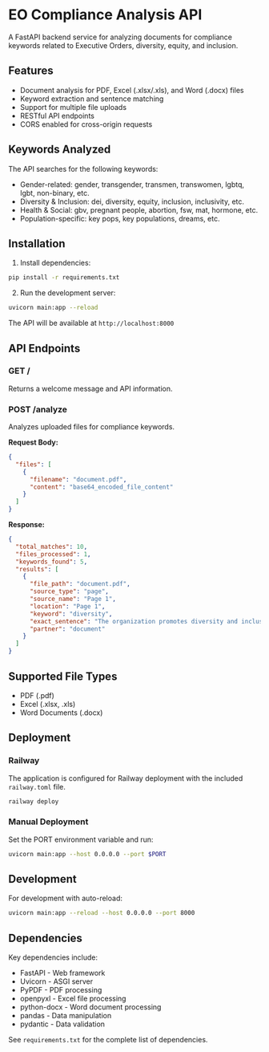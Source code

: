 # EO Compliance Analysis API

A FastAPI backend service for analyzing documents for compliance keywords related to Executive Orders, diversity, equity, and inclusion.

## Features

- Document analysis for PDF, Excel (.xlsx/.xls), and Word (.docx) files
- Keyword extraction and sentence matching
- Support for multiple file uploads
- RESTful API endpoints
- CORS enabled for cross-origin requests

## Keywords Analyzed

The API searches for the following keywords:
- Gender-related: gender, transgender, transmen, transwomen, lgbtq, lgbt, non-binary, etc.
- Diversity & Inclusion: dei, diversity, equity, inclusion, inclusivity, etc.
- Health & Social: gbv, pregnant people, abortion, fsw, mat, hormone, etc.
- Population-specific: key pops, key populations, dreams, etc.

## Installation

1. Install dependencies:
```bash
pip install -r requirements.txt
```

2. Run the development server:
```bash
uvicorn main:app --reload
```

The API will be available at `http://localhost:8000`

## API Endpoints

### GET /
Returns a welcome message and API information.

### POST /analyze
Analyzes uploaded files for compliance keywords.

**Request Body:**
```json
{
  "files": [
    {
      "filename": "document.pdf",
      "content": "base64_encoded_file_content"
    }
  ]
}
```

**Response:**
```json
{
  "total_matches": 10,
  "files_processed": 1,
  "keywords_found": 5,
  "results": [
    {
      "file_path": "document.pdf",
      "source_type": "page",
      "source_name": "Page 1",
      "location": "Page 1",
      "keyword": "diversity",
      "exact_sentence": "The organization promotes diversity and inclusion.",
      "partner": "document"
    }
  ]
}
```

## Supported File Types

- PDF (.pdf)
- Excel (.xlsx, .xls)
- Word Documents (.docx)

## Deployment

### Railway

The application is configured for Railway deployment with the included `railway.toml` file.

```bash
railway deploy
```

### Manual Deployment

Set the PORT environment variable and run:
```bash
uvicorn main:app --host 0.0.0.0 --port $PORT
```

## Development

For development with auto-reload:
```bash
uvicorn main:app --reload --host 0.0.0.0 --port 8000
```

## Dependencies

Key dependencies include:
- FastAPI - Web framework
- Uvicorn - ASGI server
- PyPDF - PDF processing
- openpyxl - Excel file processing
- python-docx - Word document processing
- pandas - Data manipulation
- pydantic - Data validation

See `requirements.txt` for the complete list of dependencies.
